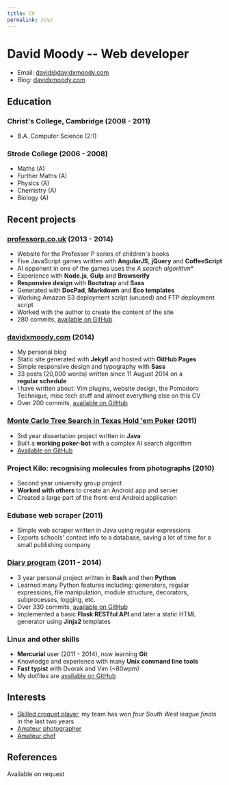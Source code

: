 ```yaml
---
title: CV
permalink: /cv/
---
```


# David Moody -- Web developer

- Email: <a href="mailto:david@davidxmoody.com">david@davidxmoody.com</a>
- Blog: [davidxmoody.com](http://davidxmoody.com/)

## Education

### Christ's College, Cambridge (2008 - 2011)

- B.A. Computer Science (2:1)

### Strode College (2006 - 2008)

- Maths (A)
- Further Maths (A)
- Physics (A)
- Chemistry (A)
- Biology (A)

## Recent projects

### [professorp.co.uk](http://professorp.co.uk) (2013 - 2014)

- Website for the Professor P series of children's books
- Five JavaScript games written with **AngularJS**, **jQuery** and **CoffeeScript**
- AI opponent in one of the games uses the **A* search algorithm**
- Experience with **Node.js**, **Gulp** and **Browserify**
- **Responsive design** with **Bootstrap** and **Sass**
- Generated with **DocPad**, **Markdown** and **Eco templates**
- Working Amazon S3 deployment script (unused) and FTP deployment script
- Worked with the author to create the content of the site
- 280 commits, [available on GitHub](https://github.com/davidxmoody/professorp.co.uk)

### [davidxmoody.com](http://davidxmoody.com/) (2014)

- My personal blog
- Static site generated with **Jekyll** and hosted with **GitHub Pages**
- Simple responsive design and typography with **Sass**
- 33 posts (20,000 words) written since 11 August 2014 on a **regular&nbsp;schedule**
- I have written about: Vim plugins, website design, the Pomodoro Technique, misc tech stuff and almost everything else on this CV
- Over 200 commits, [available on GitHub](https://github.com/davidxmoody/davidxmoody.github.io)

### [Monte Carlo Tree Search in Texas Hold 'em Poker](/mcts-in-texas-hold-em-poker-a-retrospective/) (2011)

- 3rd year dissertation project written in **Java**
- Built a **working poker-bot** with a complex AI search algorithm
- [Available on GitHub](https://github.com/davidxmoody/mctsbot)

### Project Kilo: recognising molecules from photographs (2010)

- Second year university group project
- **Worked with others** to create an Android app and server
- Created a large part of the front-end Android application

### Edubase web scraper (2011)

- Simple web scraper written in Java using regular expressions
- Exports schools' contact info to a database, saving a lot of time for a small publishing company

### [Diary program](/lessons-learned-from-a-three-year-programming-project-part-1/) (2011 - 2014)

- 3 year personal project written in **Bash** and then **Python**
- Learned many Python features including: generators, regular expressions, file manipulation, module structure, decorators, subprocesses, logging, etc.
- Over 330 commits, [available on GitHub](https://github.com/davidxmoody/diary)
- Implemented a basic **Flask RESTful API** and later a static HTML generator using **Jinja2** templates

### Linux and other skills

- **Mercurial** user (2011 - 2014), now learning **Git**
- Knowledge and experience with many **Unix command line tools**
- **Fast typist** with Dvorak and Vim (~80wpm)
- My dotfiles are [available on GitHub](https://github.com/davidxmoody/dotfiles)

## Interests

- [Skilled croquet player](/my-experiences-playing-croquet/), my team has won *four South West league finals* in the last two years
- [Amateur photographer](/my-10-best-tenerife-photos/)
- [Amateur chef](/20-of-my-favourite-cooking-photos/)

## References

Available on request
